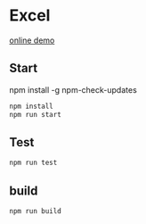 # Excel

[online demo](https://nusr.github.io/excel/)
## Start

npm install -g npm-check-updates

```bash
npm install
npm run start
```

## Test

```bash
npm run test
```

## build

```bash
npm run build
```